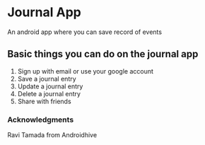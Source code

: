 # Journal App
An android app where you can save record of events
## Basic things you can do on the journal app
1) Sign up with email or use your google account
2) Save a journal entry
3) Update a journal entry
4) Delete a journal entry
5) Share with friends
### Acknowledgments
Ravi Tamada from Androidhive
